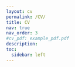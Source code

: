 ```yaml
---
layout: cv
permalink: /CV/
title: CV
nav: true
nav_order: 3
#cv_pdf: example_pdf.pdf
description: 
toc:
  sidebar: left
---
```

